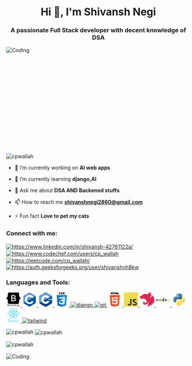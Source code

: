 <h1 align="center">Hi 👋, I'm Shivansh Negi</h1>
<h3 align="center">A passionate Full Stack developer with decent knowledge of DSA</h3>
<img align="right" alt="Coding" width="550" height="290" src="https://user-images.githubusercontent.com/10498744/210012254-234538ff-d198-48aa-8964-37e6fd45d227.gif">
<p align="left"> <img src="https://komarev.com/ghpvc/?username=cpwallah&label=Profile%20views&color=0e75b6&style=flat" alt="cpwallah" /> </p>

- 🔭 I’m currently working on **AI web apps**

- 🌱 I’m currently learning **django,AI**

- 💬 Ask me about **DSA AND Backened stuffs**

- 📫 How to reach me **shivanshnegi2860@gmail.com**

- ⚡ Fun fact **Love to pet my cats**

<h3 align="left">Connect with me:</h3>
<p align="left">
<a href="https://linkedin.com/in/https://www.linkedin.com/in/shivansh-42761122a/" target="blank"><img align="center" src="https://raw.githubusercontent.com/rahuldkjain/github-profile-readme-generator/master/src/images/icons/Social/linked-in-alt.svg" alt="https://www.linkedin.com/in/shivansh-42761122a/" height="30" width="40" /></a>
<a href="https://www.codechef.com/users/https://www.codechef.com/users/cp_wallah" target="blank"><img align="center" src="https://cdn.jsdelivr.net/npm/simple-icons@3.1.0/icons/codechef.svg" alt="https://www.codechef.com/users/cp_wallah" height="30" width="40" /></a>
<a href="https://www.leetcode.com/https://leetcode.com/cp_wallah/" target="blank"><img align="center" src="https://raw.githubusercontent.com/rahuldkjain/github-profile-readme-generator/master/src/images/icons/Social/leet-code.svg" alt="https://leetcode.com/cp_wallah/" height="30" width="40" /></a>
<a href="https://auth.geeksforgeeks.org/user/https://auth.geeksforgeeks.org/user/shivanshnh8kw" target="blank"><img align="center" src="https://raw.githubusercontent.com/rahuldkjain/github-profile-readme-generator/master/src/images/icons/Social/geeks-for-geeks.svg" alt="https://auth.geeksforgeeks.org/user/shivanshnh8kw" height="30" width="40" /></a>
</p>

<h3 align="left">Languages and Tools:</h3>
<p align="left"> <a href="https://getbootstrap.com" target="_blank" rel="noreferrer"> <img src="https://raw.githubusercontent.com/devicons/devicon/master/icons/bootstrap/bootstrap-plain-wordmark.svg" alt="bootstrap" width="40" height="40"/> </a> <a href="https://www.cprogramming.com/" target="_blank" rel="noreferrer"> <img src="https://raw.githubusercontent.com/devicons/devicon/master/icons/c/c-original.svg" alt="c" width="40" height="40"/> </a> <a href="https://www.w3schools.com/cpp/" target="_blank" rel="noreferrer"> <img src="https://raw.githubusercontent.com/devicons/devicon/master/icons/cplusplus/cplusplus-original.svg" alt="cplusplus" width="40" height="40"/> </a> <a href="https://www.w3schools.com/css/" target="_blank" rel="noreferrer"> <img src="https://raw.githubusercontent.com/devicons/devicon/master/icons/css3/css3-original-wordmark.svg" alt="css3" width="40" height="40"/> </a> <a href="https://www.djangoproject.com/" target="_blank" rel="noreferrer"> <img src="https://cdn.worldvectorlogo.com/logos/django.svg" alt="django" width="40" height="40"/> </a> <a href="https://git-scm.com/" target="_blank" rel="noreferrer"> <img src="https://www.vectorlogo.zone/logos/git-scm/git-scm-icon.svg" alt="git" width="40" height="40"/> </a> <a href="https://www.w3.org/html/" target="_blank" rel="noreferrer"> <img src="https://raw.githubusercontent.com/devicons/devicon/master/icons/html5/html5-original-wordmark.svg" alt="html5" width="40" height="40"/> </a> <a href="https://developer.mozilla.org/en-US/docs/Web/JavaScript" target="_blank" rel="noreferrer"> <img src="https://raw.githubusercontent.com/devicons/devicon/master/icons/javascript/javascript-original.svg" alt="javascript" width="40" height="40"/> </a> <a href="https://nestjs.com/" target="_blank" rel="noreferrer"> <img src="https://raw.githubusercontent.com/devicons/devicon/master/icons/nestjs/nestjs-plain.svg" alt="nestjs" width="40" height="40"/> </a> <a href="https://nodejs.org" target="_blank" rel="noreferrer"> <img src="https://raw.githubusercontent.com/devicons/devicon/master/icons/nodejs/nodejs-original-wordmark.svg" alt="nodejs" width="40" height="40"/> </a> <a href="https://www.python.org" target="_blank" rel="noreferrer"> <img src="https://raw.githubusercontent.com/devicons/devicon/master/icons/python/python-original.svg" alt="python" width="40" height="40"/> </a> <a href="https://reactjs.org/" target="_blank" rel="noreferrer"> <img src="https://raw.githubusercontent.com/devicons/devicon/master/icons/react/react-original-wordmark.svg" alt="react" width="40" height="40"/> </a> <a href="https://tailwindcss.com/" target="_blank" rel="noreferrer"> <img src="https://www.vectorlogo.zone/logos/tailwindcss/tailwindcss-icon.svg" alt="tailwind" width="40" height="40"/> </a> </p>

<p><img align="left" src="https://github-readme-stats.vercel.app/api/top-langs?username=cpwallah&show_icons=true&locale=en&layout=compact" alt="cpwallah" /></p>

<p>&nbsp;<img align="center" src="https://github-readme-stats.vercel.app/api?username=cpwallah&show_icons=true&locale=en" alt="cpwallah" /></p>

<p><img align="center" src="https://github-readme-streak-stats.herokuapp.com/?user=cpwallah&" alt="cpwallah" /></p>


<img align="center" alt="Coding"  src="https://photos.app.goo.gl/Meqc9P4KyYNusgb2A">
